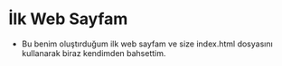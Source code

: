 # İlk Web Sayfam

* Bu benim oluştırduğum ilk web sayfam ve size index.html dosyasını kullanarak biraz kendimden bahsettim.